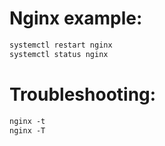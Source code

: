 # Nginx example:
```html
systemctl restart nginx
systemctl status nginx
```
# Troubleshooting:
```html
nginx -t                                                                                                                ### check config
nginx -T
```